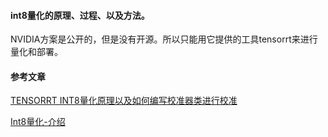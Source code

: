 #### int8量化的原理、过程、以及方法。

​		NVIDIA方案是公开的，但是没有开源。所以只能用它提供的工具tensorrt来进行量化和部署。







#### 参考文章

[TENSORRT INT8量化原理以及如何编写校准器类进行校准](https://blog.csdn.net/qq_35054151/article/details/116204744?ops_request_misc=%257B%2522request%255Fid%2522%253A%2522166115268816782184637941%2522%252C%2522scm%2522%253A%252220140713.130102334.pc%255Fblog.%2522%257D&request_id=166115268816782184637941&biz_id=0&utm_medium=distribute.pc_search_result.none-task-blog-2~blog~first_rank_ecpm_v1~rank_v31_ecpm-4-116204744-null-null.nonecase&utm_term=%E9%87%8F%E5%8C%96)

[Int8量化-介绍](https://blog.csdn.net/qq_35054151/article/details/116204744?ops_request_misc=%257B%2522request%255Fid%2522%253A%2522166115268816782184637941%2522%252C%2522scm%2522%253A%252220140713.130102334.pc%255Fblog.%2522%257D&request_id=166115268816782184637941&biz_id=0&utm_medium=distribute.pc_search_result.none-task-blog-2~blog~first_rank_ecpm_v1~rank_v31_ecpm-4-116204744-null-null.nonecase&utm_term=%E9%87%8F%E5%8C%96)
